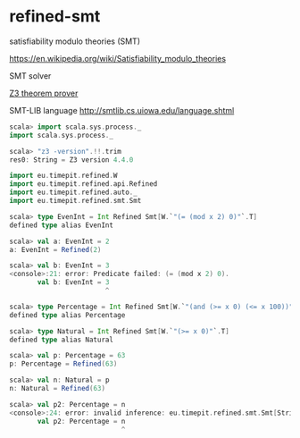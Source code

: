 # refined-smt


satisfiability modulo theories (SMT)

https://en.wikipedia.org/wiki/Satisfiability_modulo_theories

SMT solver

[Z3 theorem prover](https://github.com/Z3Prover/z3)

SMT-LIB language http://smtlib.cs.uiowa.edu/language.shtml


```scala
scala> import scala.sys.process._
import scala.sys.process._

scala> "z3 -version".!!.trim
res0: String = Z3 version 4.4.0
```

```scala
import eu.timepit.refined.W
import eu.timepit.refined.api.Refined
import eu.timepit.refined.auto._
import eu.timepit.refined.smt.Smt
```

```scala
scala> type EvenInt = Int Refined Smt[W.`"(= (mod x 2) 0)"`.T]
defined type alias EvenInt

scala> val a: EvenInt = 2
a: EvenInt = Refined(2)
```

```scala
scala> val b: EvenInt = 3
<console>:21: error: Predicate failed: (= (mod x 2) 0).
       val b: EvenInt = 3
                        ^
```

```scala
scala> type Percentage = Int Refined Smt[W.`"(and (>= x 0) (<= x 100))"`.T]
defined type alias Percentage

scala> type Natural = Int Refined Smt[W.`"(>= x 0)"`.T]
defined type alias Natural

scala> val p: Percentage = 63
p: Percentage = Refined(63)

scala> val n: Natural = p
n: Natural = Refined(63)
```

```scala
scala> val p2: Percentage = n
<console>:24: error: invalid inference: eu.timepit.refined.smt.Smt[String("(>= x 0)")] ==> eu.timepit.refined.smt.Smt[String("(and (>= x 0) (<= x 100))")]
       val p2: Percentage = n
                            ^
```
